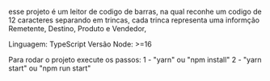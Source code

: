 esse projeto é um leitor de codigo de barras,
na qual reconhe um codigo de 12 caracteres 
separando em trincas, cada trinca representa 
uma informção Remetente, Destino, Produto e Vendedor,


Linguagem: TypeScript
Versão Node: >=16

Para rodar o projeto execute os passos: 
1 - "yarn" ou "npm install"
2 - "yarn start" ou "npm run start"
